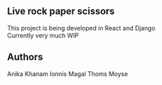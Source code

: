 ## Live rock paper scissors
This project is being developed in React and Django  
Currently very much WIP

## Authors
Anika Khanam
Ionnis Magal
Thoms Moyse